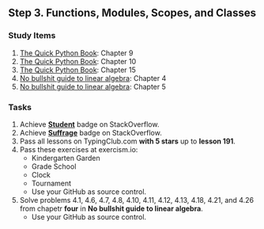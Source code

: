## Step 3. Functions, Modules, Scopes, and Classes

### Study Items

  1. [The Quick Python Book](README.md): Chapter 9
  2. [The Quick Python Book](README.md): Chapter 10
  3. [The Quick Python Book](README.md): Chapter 15
  4. [No bullshit guide to linear algebra](README.md): Chapter 4
  5. [No bullshit guide to linear algebra](README.md): Chapter 5
  
  
### Tasks

  1. Achieve [**Student**](https://stackoverflow.com/help/badges/2/student) badge on StackOverflow.
  2. Achieve [**Suffrage**](https://stackoverflow.com/help/badges/804/suffrage) badge on StackOverflow.
  3. Pass all lessons on TypingClub.com **with 5 stars** up to **lesson 191**.
  4. Pass these exercises at exercism.io:
      - Kindergarten Garden
      - Grade School
      - Clock
      - Tournament
      - Use your GitHub as source control. 
  5. Solve problems 4.1, 4.6, 4.7, 4.8, 4.10, 4.11, 4.12, 4.13, 4.18, 4.21, and 4.26 from chapetr **four** in **No bullshit guide to linear algebra**.
      - Use your GitHub as source control.
